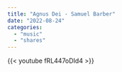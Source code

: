 ```yaml
---
title: "Agnus Dei - Samuel Barber"
date: "2022-08-24"
categories:
  - "music"
  - "shares"
---
```


{{< youtube fRL447oDId4 >}}
